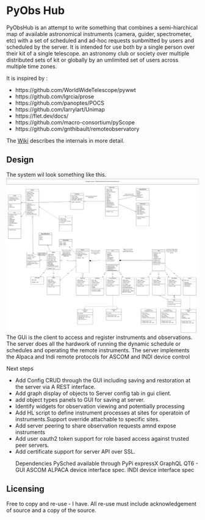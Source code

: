 <h1> PyObs Hub  </h1>
PyObsHub is an attempt to write something that combines a semi-hiarchical map of available astronomical instruments (camera, guider, spectrometer, etc) with a set of scheduled and ad-hoc requests sunbmitted by users and scheduled by the server. 
It is intended for use both by a single person over their kit of a single telescope. an astronomy club or society over multiple distributed sets of kit or globally by an umlimited set of users across multiple time zones. 

It is inspired by : 
<ul>
<li>https://github.com/WorldWideTelescope/pywwt</li>
<li>https://github.com/lgrcia/prose</li>
<li>https://github.com/panoptes/POCS</li>
<li>https://github.com/larrylart/Unimap</li>
<li>https://flet.dev/docs/</li>
<li>https://github.com/macro-consortium/pyScope</li>
<li>https://github.com/gnthibault/remoteobservatory</li>
</ul>

The [Wiki](https://github.com/skybadger/PyObsHub/wiki) describes the internals in more detail. 

<h2>Design </h2>
The system wil look something like this. 
<img src="multi site server system.png">
The GUi is the client to access and register instruments and observations. 
The server does all the hardwork of running the dynamic schedule or schedules and operating the remote instruments. 
The server implements the Alpaca and Indi remote protocols for ASCOM and INDI device control 

Next steps
<ul>
  <li> Add Config CRUD through the GUI including saving and restoration at the server via A REST interface. </li>
  <li> Add graph display of objects to Server config tab in gui client. </li>
  <li>add object types panels to GUI for saving at server. </li>
  <li>Identify widgets for observation viewing and potentially processing</li>
  <li>Add HL script to define instrument processes at sites for operatoin of instruments.Support override attachable to specific sites.</li>
  <li>Add server peering to share observation requests amnd expose instruments </li>
  <li> Add user oauth2 token support for role based access against trusted peer servers. </li>
  <li> Add certificate support for server API over SSL.</li>
    
Dependencies
PySched available through PyPi
expressX
GraphQL
QT6 - GUI
ASCOM ALPACA device interface spec. 
INDI device interface spec

</ul>

<h2>Licensing </h2>
Free to copy and re-use - I have. 
All re-use must include acknowledgement of source and a copy of the source. 

